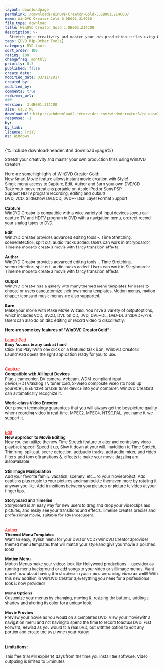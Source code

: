 ```yaml
---
layout: downloadpage
permalink: /downloads/WinDVD-Creator-Gold-3,0B001,214C00/
name: WinDVD Creator Gold 3.0B001.214C00
file_type: download
title: WinDVD Creator Gold 3.0B001.214C00
description: >-
  Stretch your creativity and master your own production titles using WinDVD Creator!
tags: [DVD Rip-Other Tools]
category: DVD tools
sort_order: 100
rating: 100
changefreq: monthly
priority: 0.5
published: false
create_date: 
modified_date: 03/11/2017
created_by: 
modified_by: 
comments: true
redirect_url: 
### 
version:  3.0B001.214C00
size: 61.2 MB
downloadurl: http://webdownload2.intervideo.com/windvdcreator3/release2/Enu/WinDVDCreator3.exe
response: -1
by: 
by_link: 
licence: Trial 
os: Windows
---
```


{% include download-header.html download=page%}

<p style="fix-download-text !important">
<p><font size="2"><p>Stretch your creativity and master your own production titles using WinDVD Creator!<br />
<br />
Here are some highlights of WinDVD Creator Gold:<br />
New Smart Movie feature allows instant movie creation with Style!<br />
Single menu access to Capture, Edit, Author and Burn your own DVD/CD<br />
Take your movie creations portable on Apple iPod or Sony PSP<br />
Support HDTV program recording, editing and output!<br />
DVD, VCD, Slideshow DVD/CD, DVD+- Dual Layer Format Support<br />
<br />
<strong>Capture</strong><br />
WinDVD Creator is compatible with a wide variety of input devices soyou can capture TV and HDTV program to DVD with a navigation menu, ordirect record your analog tapes to DVD.<br />
<br />
<strong>Edit</strong><br />
WinDVD Creator provides advanced editing tools –. Time Stretching, scenedetection, split cut, audio tracks added. Users can work in Storyboardor Timeline mode to create a movie with fancy transition effects.<br />
<br />
<strong>Author</strong><br />
WinDVD Creator provides advanced editing tools –. Time Stretching, scenedetection, split cut, audio tracks added. Users can work in Storyboardor Timeline mode to create a movie with fancy transition effects.<br />
<br />
<strong>Output</strong><br />
WinDVD Creator has a gallery with many themed menu templates for users to choose or users cancustomize their own menu templates. Motion menus, motion chapter iconsand music menus are also supported.<br />
<br />
<strong>Burn</strong><br />
Make your movie with Make Movie Wizard. You have a variety of outputoptions, which includes VCD, SVCD, DVD on CD, DVD, DVD+DL, DVD-DL andDVD+/-VR. Users can also do on disc editing or record video to discdirectly.<br />
<br />
<span><strong>Here are some key features of "WinDVD Creator Gold":</strong></span><br />
<br />
<font color="#ff0000"><u>LaunchPad</u></font><br />
<strong>Easy Access to any task at hand</strong><br />
Click and Play! With one click on a featured task icon, WinDVD Creator3 LaunchPad opens the right application ready for you to use. <br />
<br />
<br />
<font color="#ff0000"><u>Capture</u></font><br />
<strong>Compatible with All Input Devices</strong><br />
Plug a camcorder, DV camera, webcam, WDM-compliant input device,HDTV/analog TV tuner card, S-Video composite video (to hook up yourVCR), IEEE 1394 or USB tuner device into your computer. WinDVD Creator3 can automatically recognize it.<br />
<br />
<strong>World-class Video Encoder</strong><br />
Our proven technology guarantees that you will always get the bestpicture quality when recording video in real-time. MPEG2, MPEG4, NTSC,PAL, you name it, we support it. <br />
<br />
<br />
<font color="#ff0000"><u>Edit</u></font><br />
<strong>New Approach to Movie Editing</strong><br />
Now you can utilize the new Time Stretch feature to alter and controlany video playback speed! Speed it up, Slow it down at your will. Inaddition to Time Stretch, Trimming, split cut, scene detection, addaudio tracks, add audio mixer, add video filters, add tons oftransitions &amp;. effects to make your movie dazzling are alsoavailable. <br />
<br />
<strong>Still Image Manipulation</strong><br />
Add your favorite family, vacation, scenery, etc... to your movieproject. Add captions plus music to your pictures and manipulate themeven more by rotating it anyway you like. Add transitions between yourpictures or picture to video at your finger tips.<br />
<br />
<strong>Storyboard and Timeline</strong><br />
Storyboard is an easy way for new users to drag and drop your videoclips and pictures, and easily see your transitions and effects.Timeline creates precise and professional movie, suitable for advancedusers. <br />
<br />
<br />
<font color="#ff0000"><u>Author</u></font><br />
<strong>Themed Menu Templates</strong><br />
Want an easy, stylish menu for your DVD or VCD? WinDVD Creator 3provides themed menu templates that will match your style and give yourmovie a polished look!<br />
<br />
<strong>Motion Menu</strong><br />
Motion Menus make your videos look like Hollywood productions –. usevideo as running menu background or add songs to your video or stillimage menus. Want more? how about having the chapters in your menu berunning video as well!! With this new addition in WinDVD Creator 3,everything you need for a professional look is now provided!<br />
<br />
<strong>Menu Options</strong><br />
Customize your menus by changing, moving &amp;. resizing the buttons, adding a shadow and altering its color for a unique look.<br />
<br />
<strong>Movie Preview</strong><br />
Preview your movie as you would on a completed DVD. View your moviewith a navigation menu and not having to spend the time to record toactual DVD. Fast Forward, Rewind as you would to a real DVD, but withthe option to edit any portion and create the DVD when your ready! <br />
<br />
<br />
<span><strong>Limitations:</strong></span><br />
<br />
This free trial will expire 14 days from the time you install the software. Video outputing is limited to 5 minutes.</p></p></p>

